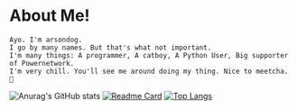 <!--
**arsondog/arsondog** is a ✨ _special_ ✨ repository because its `README.md` (this file) appears on your GitHub profile.

Here are some ideas to get you started:

- 🔭 I’m currently working on ...
- 🌱 I’m currently learning ...
- 👯 I’m looking to collaborate on ...
- 🤔 I’m looking for help with ...
- 💬 Ask me about ...
- 📫 How to reach me: ...
- 😄 Pronouns: ...
- ⚡ Fun fact: ...
-->
# About Me! 
	Ayo. I'm arsondog. 
	I go by many names. But that's what not important. 
	I'm many things: A programmer, A catboy, A Python User, Big supporter of Powernetwork. 
	I'm very chill. You'll see me around doing my thing. Nice to meetcha. 🙂

![Anurag's GitHub stats](https://github-readme-stats.vercel.app/api?username=arsondog&show_icons=true&theme=radical)
[![Readme Card](https://github-readme-stats.vercel.app/api/pin/?username=arsondog&repo=Ayo&theme=radical)](https://github.com/anuraghazra/github-readme-stats)
[![Top Langs](https://github-readme-stats.vercel.app/api/top-langs/?username=arsondog&layout=compact)](https://github.com/anuraghazra/github-readme-stats)


